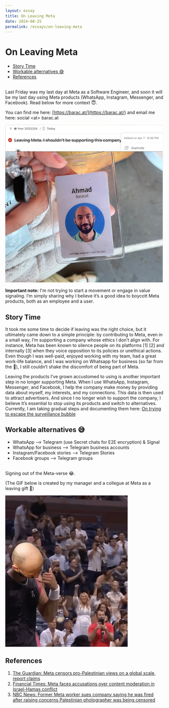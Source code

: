 ```yaml
---
layout: essay
title: On Leaving Meta
date: 2024-08-25
permalink: /essays/on-leaving-meta
---
```


# On Leaving Meta

- [Story Time](#story-time)
- [Workable alternatives 😅](#workable-alternatives-)
- [References](#references)

<br>
Last Friday was my last day at Meta as a Software Engineer, and soon it will be my last day using Meta products (WhatsApp, Instagram, Messenger, and Facebook). Read below for more context 😇.

You can find me here: [https://barac.at/](https://barac.at/) and email me here: social \<at\> barac.at

![](/assets/LeavingMeta_resized.png)

**Important note:** I'm not trying to start a movement or engage in value signaling. I’m simply sharing why I believe it’s a good idea to boycott Meta products, both as an employee and a user. 

## Story Time
It took me some time to decide if leaving was the right choice, but it ultimately came down to a simple principle: by contributing to Meta, even in a small way, I’m supporting a company whose ethics I don’t align with. For instance, Meta has been known to silence people on its platforms [1] [2] and internally [3] when they voice opposition to its policies or unethical actions. Even though I was well-paid, enjoyed working with my team, had a great work-life balance, and I was working on Whatsapp for business (so far from the 💩), I still couldn’t shake the discomfort of being part of Meta.

Leaving the products I’ve grown accustomed to using is another important step in no longer supporting Meta. When I use WhatsApp, Instagram, Messenger, and Facebook, I help the company make money by providing data about myself, my interests, and my connections. This data is then used to attract advertisers. And since I no longer wish to support the company, I believe it’s essential to stop using its products and switch to alternatives. Currently, I am taking gradual steps and documenting them here:
[On trying to escape the surveillance bubble](https://barac.at/essays/on-trying-to-escape-the-surveillance-bubble)

## Workable alternatives 😅
* WhatsApp --> Telegram (use Secret chats for E2E encryption) & Signal
* WhatsApp for business --> Telegram business accounts
* Instagram/Facebook stories --> Telegram Stories
* Facebook groups --> Telegram groups

<br>
Signing out of the Meta-verse 😂.

(The GIF below is created by  my manager and a collegue at Meta as a leaving gift 💝)

![](/assets/LeavingMeta.gif)

## References
1. [The Guardian: Meta censors pro-Palestinian views on a global scale, report claims](https://www.theguardian.com/technology/2023/dec/21/meta-facebook-instagram-pro-palestine-censorship-human-rights-watch-report) 
2. [Financial Times: Meta faces accusations over content moderation in Israel-Hamas conflict](https://www.ft.com/content/4916762d-db34-40e7-81d9-765576948868)
3. [NBC News: Former Meta worker sues company saying he was fired after raising concerns Palestinian photographer was being censored](https://www.nbcnews.com/tech/tech-news/former-meta-employee-sues-company-says-was-fired-raising-israel-gaza-c-rcna155639)